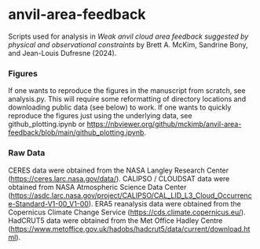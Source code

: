 # anvil-area-feedback
Scripts used for analysis in  _Weak anvil cloud area feedback suggested by physical and observational constraints_ by Brett A. McKim, Sandrine Bony, and Jean-Louis Dufresne (2024).

### Figures
If one wants to reproduce the figures in the manuscript from scratch, see analysis.py. This will require some reformatting of directory locations and downloading public data (see below) to work. If one wants to quickly reproduce the figures just using the underlying data, see github_plotting.ipynb or https://nbviewer.org/github/mckimb/anvil-area-feedback/blob/main/github_plotting.ipynb.

### Raw Data
CERES data were obtained from the NASA  Langley  Research Center (https://ceres.larc.nasa.gov/data/). CALIPSO / CLOUDSAT data were obtained from NASA Atmospheric Science Data Center (https://asdc.larc.nasa.gov/project/CALIPSO/CAL_LID_L3_Cloud_Occurrence-Standard-V1-00_V1-00). ERA5 reanalysis data were obtained from the Copernicus Climate Change Service (https://cds.climate.copernicus.eu/). HadCRUT5 data were obtained from the Met Office Hadley Centre (https://www.metoffice.gov.uk/hadobs/hadcrut5/data/current/download.html).
